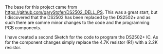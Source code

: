 The base for this project came from https://github.com/garyStofer/DS2502_DELL_PS.  This was a great start, but I discovered that the DS2502 has been replaced by the DS2502+ and as such there are somme minor changes to the code and the programming PCB components.

I have created a second Sketch for the code to program the DS2502+ IC.  As for the component changes simply replace the 4.7K resistor (R1) with a 2.2K resistor.
